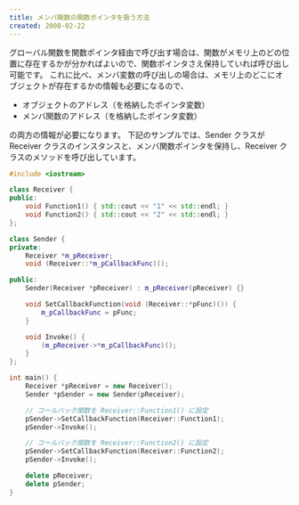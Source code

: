 ```yaml
---
title: メンバ関数の関数ポインタを扱う方法
created: 2008-02-22
---
```


グローバル関数を関数ポインタ経由で呼び出す場合は、関数がメモリ上のどの位置に存在するかが分かればよいので、関数ポインタさえ保持していれば呼び出し可能です。
これに比べ、メンバ変数の呼び出しの場合は、メモリ上のどこにオブジェクトが存在するかの情報も必要になるので、

- オブジェクトのアドレス（を格納したポインタ変数）
- メンバ関数のアドレス（を格納したポインタ変数）

の両方の情報が必要になります。
下記のサンプルでは、Sender クラスが Receiver クラスのインスタンスと、メンバ関数ポインタを保持し、Receiver クラスのメソッドを呼び出しています。

~~~ cpp
#include <iostream>

class Receiver {
public:
    void Function1() { std::cout << "1" << std::endl; }
    void Function2() { std::cout << "2" << std::endl; }
};

class Sender {
private:
    Receiver *m_pReceiver;
    void (Receiver::*m_pCallbackFunc)();

public:
    Sender(Receiver *pReceiver) : m_pReceiver(pReceiver) {}

    void SetCallbackFunction(void (Receiver::*pFunc)()) {
        m_pCallbackFunc = pFunc;
    }

    void Invoke() {
        (m_pReceiver->*m_pCallbackFunc)();
    }
};

int main() {
    Receiver *pReceiver = new Receiver();
    Sender *pSender = new Sender(pReceiver);

    // コールバック関数を Receiver::Function1() に設定
    pSender->SetCallbackFunction(Receiver::Function1);
    pSender->Invoke();

    // コールバック関数を Receiver::Function2() に設定
    pSender->SetCallbackFunction(Receiver::Function2);
    pSender->Invoke();

    delete pReceiver;
    delete pSender;
}
~~~

